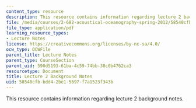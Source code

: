 ```yaml
---
content_type: resource
description: This resource contains information regarding lecture 2 background notes.
file: /media/courses/2-682-acoustical-oceanography-spring-2012/58540cfbbdd42be15697f7a1523f343b_MIT2_682S12_bglec02.pdf
file_type: application/pdf
learning_resource_types:
- Lecture Notes
license: https://creativecommons.org/licenses/by-nc-sa/4.0/
ocw_type: OCWFile
parent_title: Lecture Notes
parent_type: CourseSection
parent_uid: 590d5193-61ba-4c59-74bb-38c0b4762ca3
resourcetype: Document
title: Lecture 2 Background Notes
uid: 58540cfb-bdd4-2be1-5697-f7a1523f343b
---
```

This resource contains information regarding lecture 2 background notes.